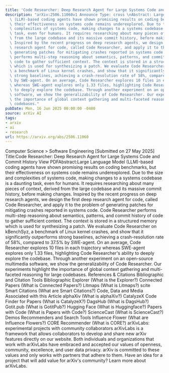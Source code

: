 ```yaml
---
title: 'Code Researcher: Deep Research Agent for Large Systems Code and Commit History'
description: "arXiv:2506.11060v1 Announce Type: cross \nAbstract: Large Language Model\
  \ (LLM)-based coding agents have shown promising results on coding benchmarks, but\
  \ their effectiveness on systems code remains underexplored. Due to the size and\
  \ complexities of systems code, making changes to a systems codebase is a daunting\
  \ task, even for humans. It requires researching about many pieces of context, derived\
  \ from the large codebase and its massive commit history, before making changes.\
  \ Inspired by the recent progress on deep research agents, we design the first deep\
  \ research agent for code, called Code Researcher, and apply it to the problem of\
  \ generating patches for mitigating crashes reported in systems code. Code Researcher\
  \ performs multi-step reasoning about semantics, patterns, and commit history of\
  \ code to gather sufficient context. The context is stored in a structured memory\
  \ which is used for synthesizing a patch. We evaluate Code Researcher on kBenchSyz,\
  \ a benchmark of Linux kernel crashes, and show that it significantly outperforms\
  \ strong baselines, achieving a crash-resolution rate of 58%, compared to 37.5%\
  \ by SWE-agent. On an average, Code Researcher explores 10 files in each trajectory\
  \ whereas SWE-agent explores only 1.33 files, highlighting Code Researcher's ability\
  \ to deeply explore the codebase. Through another experiment on an open-source multimedia\
  \ software, we show the generalizability of Code Researcher. Our experiments highlight\
  \ the importance of global context gathering and multi-faceted reasoning for large\
  \ codebases."
pubDate: Mon, 16 Jun 2025 00:00:00 -0400
source: arXiv AI
tags:
- arxiv
- ai
- research
url: https://arxiv.org/abs/2506.11060
---
```


Computer Science > Software Engineering
[Submitted on 27 May 2025]
Title:Code Researcher: Deep Research Agent for Large Systems Code and Commit History
View PDFAbstract:Large Language Model (LLM)-based coding agents have shown promising results on coding benchmarks, but their effectiveness on systems code remains underexplored. Due to the size and complexities of systems code, making changes to a systems codebase is a daunting task, even for humans. It requires researching about many pieces of context, derived from the large codebase and its massive commit history, before making changes. Inspired by the recent progress on deep research agents, we design the first deep research agent for code, called Code Researcher, and apply it to the problem of generating patches for mitigating crashes reported in systems code. Code Researcher performs multi-step reasoning about semantics, patterns, and commit history of code to gather sufficient context. The context is stored in a structured memory which is used for synthesizing a patch. We evaluate Code Researcher on kBenchSyz, a benchmark of Linux kernel crashes, and show that it significantly outperforms strong baselines, achieving a crash-resolution rate of 58%, compared to 37.5% by SWE-agent. On an average, Code Researcher explores 10 files in each trajectory whereas SWE-agent explores only 1.33 files, highlighting Code Researcher's ability to deeply explore the codebase. Through another experiment on an open-source multimedia software, we show the generalizability of Code Researcher. Our experiments highlight the importance of global context gathering and multi-faceted reasoning for large codebases.
References & Citations
Bibliographic and Citation Tools
Bibliographic Explorer (What is the Explorer?)
Connected Papers (What is Connected Papers?)
Litmaps (What is Litmaps?)
scite Smart Citations (What are Smart Citations?)
Code, Data and Media Associated with this Article
alphaXiv (What is alphaXiv?)
CatalyzeX Code Finder for Papers (What is CatalyzeX?)
DagsHub (What is DagsHub?)
Gotit.pub (What is GotitPub?)
Hugging Face (What is Huggingface?)
Papers with Code (What is Papers with Code?)
ScienceCast (What is ScienceCast?)
Demos
Recommenders and Search Tools
Influence Flower (What are Influence Flowers?)
CORE Recommender (What is CORE?)
arXivLabs: experimental projects with community collaborators
arXivLabs is a framework that allows collaborators to develop and share new arXiv features directly on our website.
Both individuals and organizations that work with arXivLabs have embraced and accepted our values of openness, community, excellence, and user data privacy. arXiv is committed to these values and only works with partners that adhere to them.
Have an idea for a project that will add value for arXiv's community? Learn more about arXivLabs.